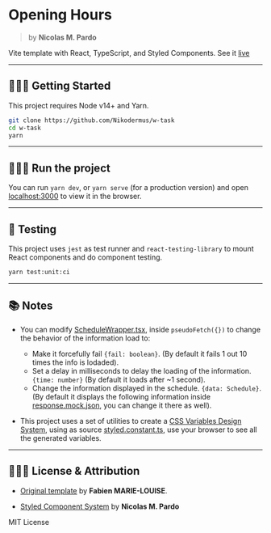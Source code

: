 # Opening Hours

> by **Nicolas M. Pardo**

Vite template with React, TypeScript, and Styled Components. See it [live](https://w-task.netlify.app/)

---

## 🚶🏽‍♂️ Getting Started

This project requires Node v14+ and Yarn.

```bash
git clone https://github.com/Nikodermus/w-task
cd w-task
yarn
```

---

## 🏃🏽‍♂️ Run the project

You can run `yarn dev`, or `yarn serve` (for a production version) and open [localhost:3000](http://localhost:3000) to view it in the browser.

---

## 🧪 Testing

This project uses `jest` as test runner and `react-testing-library` to mount React components and do component testing.

```bash
yarn test:unit:ci
```

---

## 📚 Notes

- You can modify [ScheduleWrapper.tsx](src/components/Schedule/ScheduleWrapper.tsx), inside `pseudoFetch({})` to change the behavior of the information load to:

  - Make it forcefully fail `{fail: boolean}`. (By default it fails 1 out 10 times the info is lodaded).
  - Set a delay in milliseconds to delay the loading of the information. `{time: number}` (By default it loads after ~1 second).
  - Change the information displayed in the schedule. `{data: Schedule}`. (By default it displays the following information inside [response.mock.json](src/__mocks__/response.mock.json), you can change it there as well).

- This project uses a set of utilities to create a [CSS Variables Design System](https://gorillalogic.com/blog/building-design-systems-with-css-variables/), using as source [styled.constant.ts](src/constants/styled.constant.ts), use your browser to see all the generated variables.

---

## 👩🏽‍💼 License & Attribution

- [Original template](https://github.com/fabien-ml/react-ts-vite-template) by **Fabien MARIE-LOUISE**.

- [Styled Component System](https://github.com/Nikodermus/gatsby-styled-components-sanity) by **Nicolas M. Pardo**

MIT License
